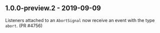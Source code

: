## 1.0.0-preview.2 - 2019-09-09
Listeners attached to an `AbortSignal` now receive an event with the type `abort`. (PR #4756)

